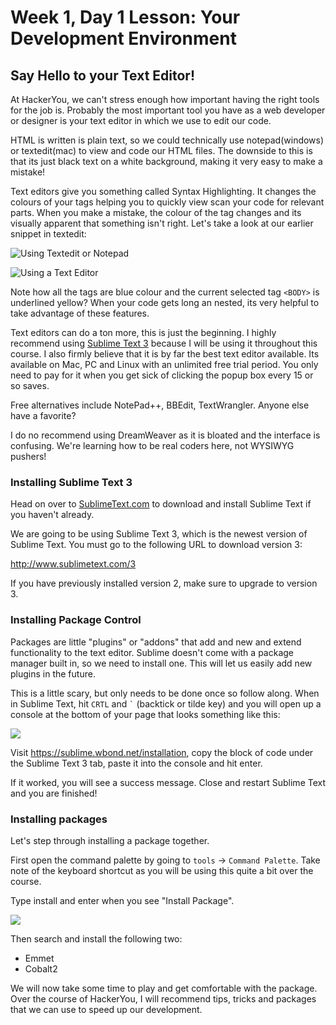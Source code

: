 # Week 1, Day 1 Lesson: Your Development Environment

## Say Hello to your Text Editor!
At HackerYou, we can't stress enough how important having the right tools for the job is. Probably the most important tool you have as a web developer or designer is your text editor in which we use to edit our code.

HTML is written is plain text, so we could technically use notepad(windows) or textedit(mac) to view and code our HTML files. The downside to this is that its just black text on a white background, making it very easy to make a mistake!

Text editors give you something called Syntax Highlighting. It changes the colours of your tags helping you to quickly view scan your code for relevant parts. When you make a mistake, the colour of the tag changes and its visually apparent that something isn't right. Let's take a look at our earlier snippet in textedit:

![Using Textedit or Notepad](http://wes.io/IJBn/Screen%20Shot%202012-07-24%20at%203.11.49%20PM.png)


![Using a Text Editor](http://wes.io/IINV/Screen%20Shot%202012-07-24%20at%203.15.00%20PM.png)

Note how all the tags are blue colour and the current selected tag `<BODY>` is underlined yellow? When your code gets long an nested, its very helpful to take advantage of these features.

Text editors can do a ton more, this is just the beginning. I highly recommend using [Sublime Text 3](http://www.sublimetext.com/3) because I will be using it throughout this course. I also firmly believe that it is by far the best text editor available. Its available on Mac, PC and Linux with an unlimited free trial period. You only need to pay for it when you get sick of clicking the popup box every 15 or so saves. 

Free alternatives include NotePad++, BBEdit, TextWrangler. Anyone else have a favorite?

I do no recommend using DreamWeaver as it is bloated and the interface is confusing. We're learning how to be real coders here, not WYSIWYG pushers!

### Installing Sublime Text 3
Head on over to [SublimeText.com](http://www.sublimetext.com/3) to download and install Sublime Text if you haven't already.

We are going to be using Sublime Text 3, which is the newest version of Sublime Text. You must go to the following URL to download version 3:

<http://www.sublimetext.com/3>

If you have previously installed version 2, make sure to upgrade to version 3. 

### Installing Package Control
Packages are little "plugins" or "addons" that add and new and extend functionality to the text editor. Sublime doesn't come with a package manager built in, so we need to install one. This will let us easily add new plugins in the future.

This is a little scary, but only needs to be done once so follow along. When in Sublime Text, hit `CRTL` and <code>`</code> (backtick or tilde key) and you will open up a console at the bottom of your page that looks something like this:

![](http://wes.io/Ne1S/content)

Visit <https://sublime.wbond.net/installation>, copy the block of code under the Sublime Text 3 tab, paste it into the console and hit enter.

If it worked, you will see a success message. Close and restart Sublime Text and you are finished!

### Installing packages
Let's step through installing a package together. 

First open the command palette by going to `tools` → `Command Palette`. Take note of the keyboard shortcut as you will be using this quite a bit over the course.

Type install and enter when you see "Install Package".

![](http://wes.io/Nebk/content)

Then search and install the following two:

* Emmet
* Cobalt2

We will now take some time to play and get comfortable with the package. Over the course of HackerYou, I will recommend tips, tricks and packages that we can use to speed up our development.
